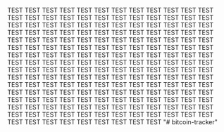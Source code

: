 TEST TEST TEST TEST TEST TEST TEST TEST TEST
TEST TEST TEST TEST TEST TEST TEST TEST TEST
TEST TEST TEST TEST TEST TEST TEST TEST TEST
TEST TEST TEST TEST TEST TEST TEST TEST TEST
TEST TEST TEST TEST TEST TEST TEST TEST TEST
TEST TEST TEST TEST TEST TEST TEST TEST TEST
TEST TEST TEST TEST TEST TEST TEST TEST TEST
TEST TEST TEST TEST TEST TEST TEST TEST TEST
TEST TEST TEST TEST TEST TEST TEST TEST TEST
TEST TEST TEST TEST TEST TEST TEST TEST TEST
TEST TEST TEST TEST TEST TEST TEST TEST TEST
TEST TEST TEST TEST TEST TEST TEST TEST TEST
TEST TEST TEST TEST TEST TEST TEST TEST TEST
TEST TEST TEST TEST TEST TEST TEST TEST TEST
TEST TEST TEST TEST TEST TEST TEST TEST TEST
TEST TEST TEST TEST TEST TEST TEST TEST TEST
TEST TEST TEST TEST TEST TEST TEST TEST TEST
TEST TEST TEST TEST TEST TEST TEST TEST TEST
TEST TEST TEST TEST TEST TEST TEST TEST TEST
TEST TEST TEST TEST TEST TEST TEST TEST TEST
TEST TEST TEST TEST TEST TEST TEST TEST TEST
"# bitcoin-tracker" 
